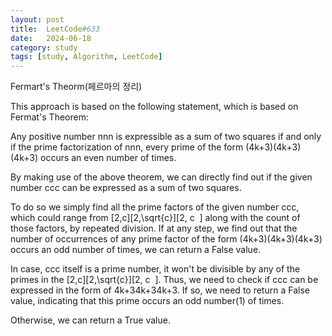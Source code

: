 ```yaml
---
layout: post
title:  LeetCode#633
date:   2024-06-18
category: study
tags: [study, Algorithm, LeetCode]
---
```


Fermart's Theorm(페르마의 정리)


This approach is based on the following statement, which is based on Fermat's Theorem:

Any positive number nnn is expressible as a sum of two squares if and only if the prime factorization of nnn, every prime of the form (4k+3)(4k+3)(4k+3) occurs an even number of times.

By making use of the above theorem, we can directly find out if the given number ccc can be expressed as a sum of two squares.

To do so we simply find all the prime factors of the given number ccc, which could range from [2,c][2,\sqrt{c}][2, 
c
​
 ] along with the count of those factors, by repeated division.
If at any step, we find out that the number of occurrences of any prime factor of the form (4k+3)(4k+3)(4k+3) occurs an odd number of times, we can return a False value.

In case, ccc itself is a prime number, it won't be divisible by any of the primes in the [2,c][2,\sqrt{c}][2, 
c
​
 ]. Thus, we need to check if ccc can be expressed in the form of
4k+34k+34k+3. If so, we need to return a False value, indicating that this prime occurs an odd number(1) of times.

Otherwise, we can return a True value.